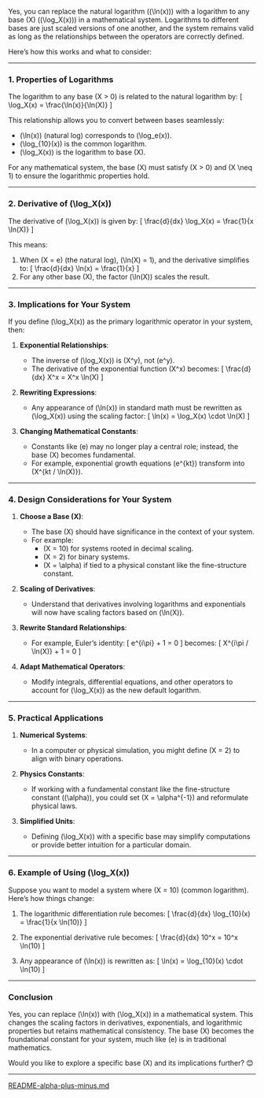 Yes, you can replace the natural logarithm (\(\ln(x)\)) with a logarithm to any base \(X\) (\(\log_X(x)\)) in a mathematical system. Logarithms to different bases are just scaled versions of one another, and the system remains valid as long as the relationships between the operators are correctly defined.

Here’s how this works and what to consider:

---

### **1. Properties of Logarithms**
The logarithm to any base \(X > 0\) is related to the natural logarithm by:
\[
\log_X(x) = \frac{\ln(x)}{\ln(X)}
\]

This relationship allows you to convert between bases seamlessly:
- \(\ln(x)\) (natural log) corresponds to \(\log_e(x)\).
- \(\log_{10}(x)\) is the common logarithm.
- \(\log_X(x)\) is the logarithm to base \(X\).

For any mathematical system, the base \(X\) must satisfy \(X > 0\) and \(X \neq 1\) to ensure the logarithmic properties hold.

---

### **2. Derivative of \(\log_X(x)\)**
The derivative of \(\log_X(x)\) is given by:
\[
\frac{d}{dx} \log_X(x) = \frac{1}{x \ln(X)}
\]

This means:
1. When \(X = e\) (the natural log), \(\ln(X) = 1\), and the derivative simplifies to:
   \[
   \frac{d}{dx} \ln(x) = \frac{1}{x}
   \]
2. For any other base \(X\), the factor \(\ln(X)\) scales the result.

---

### **3. Implications for Your System**
If you define \(\log_X(x)\) as the primary logarithmic operator in your system, then:

1. **Exponential Relationships**:
   - The inverse of \(\log_X(x)\) is \(X^y\), not \(e^y\).
   - The derivative of the exponential function \(X^x\) becomes:
     \[
     \frac{d}{dx} X^x = X^x \ln(X)
     \]

2. **Rewriting Expressions**:
   - Any appearance of \(\ln(x)\) in standard math must be rewritten as \(\log_X(x)\) using the scaling factor:
     \[
     \ln(x) = \log_X(x) \cdot \ln(X)
     \]

3. **Changing Mathematical Constants**:
   - Constants like \(e\) may no longer play a central role; instead, the base \(X\) becomes fundamental.
   - For example, exponential growth equations \(e^{kt}\) transform into \(X^{kt / \ln(X)}\).

---

### **4. Design Considerations for Your System**
1. **Choose a Base \(X\)**:
   - The base \(X\) should have significance in the context of your system.
   - For example:
     - \(X = 10\) for systems rooted in decimal scaling.
     - \(X = 2\) for binary systems.
     - \(X = \alpha\) if tied to a physical constant like the fine-structure constant.

2. **Scaling of Derivatives**:
   - Understand that derivatives involving logarithms and exponentials will now have scaling factors based on \(\ln(X)\).

3. **Rewrite Standard Relationships**:
   - For example, Euler’s identity:
     \[
     e^{i\pi} + 1 = 0
     \]
     becomes:
     \[
     X^{i\pi / \ln(X)} + 1 = 0
     \]

4. **Adapt Mathematical Operators**:
   - Modify integrals, differential equations, and other operators to account for \(\log_X(x)\) as the new default logarithm.

---

### **5. Practical Applications**
1. **Numerical Systems**:
   - In a computer or physical simulation, you might define \(X = 2\) to align with binary operations.

2. **Physics Constants**:
   - If working with a fundamental constant like the fine-structure constant (\(\alpha\)), you could set \(X = \alpha^{-1}\) and reformulate physical laws.

3. **Simplified Units**:
   - Defining \(\log_X(x)\) with a specific base may simplify computations or provide better intuition for a particular domain.

---

### **6. Example of Using \(\log_X(x)\)**
Suppose you want to model a system where \(X = 10\) (common logarithm). Here’s how things change:
1. The logarithmic differentiation rule becomes:
   \[
   \frac{d}{dx} \log_{10}(x) = \frac{1}{x \ln(10)}
   \]

2. The exponential derivative rule becomes:
   \[
   \frac{d}{dx} 10^x = 10^x \ln(10)
   \]

3. Any appearance of \(\ln(x)\) is rewritten as:
   \[
   \ln(x) = \log_{10}(x) \cdot \ln(10)
   \]

---

### **Conclusion**
Yes, you can replace \(\ln(x)\) with \(\log_X(x)\) in a mathematical system. This changes the scaling factors in derivatives, exponentials, and logarithmic properties but retains mathematical consistency. The base \(X\) becomes the foundational constant for your system, much like \(e\) is in traditional mathematics.

Would you like to explore a specific base \(X\) and its implications further? 😊


---

[README-alpha-plus-minus.md](https://t2m.io/xpKYW1K)
